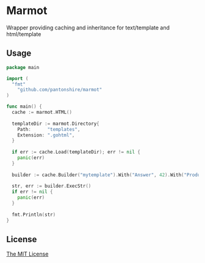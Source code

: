 # Marmot
Wrapper providing caching and inheritance for text/template and html/template

## Usage
```go
package main

import (
  "fmt"
	"github.com/pantonshire/marmot"
)

func main() {
  cache := marmot.HTML()
  
  templateDir := marmot.Directory{
    Path:      "templates",
    Extension: ".gohtml",
  }
  
  if err := cache.Load(templateDir); err != nil {
    panic(err)
  }
  
  builder := cache.Builder("mytemplate").With("Answer", 42).With("ProductName", "Sandwich")
  
  str, err := builder.ExecStr()
  if err != nil {
    panic(err)
  }
  
  fmt.Println(str)
}
```

## License
[The MIT License](./LICENSE)

